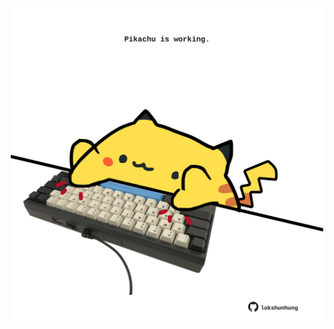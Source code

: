 <!-- built at 26/09/2022, 02:56:45 UTC -->
<p align="center">
  <img width="500" height="500" src="./ReadmeImage.svg">
</p>
